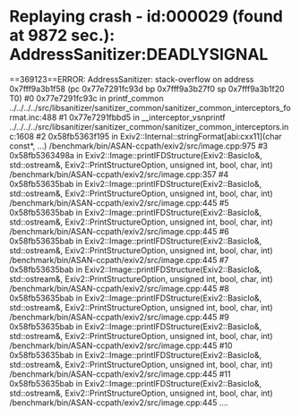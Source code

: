 

Replaying crash - id:000029 (found at 9872 sec.):
AddressSanitizer:DEADLYSIGNAL
=================================================================
==369123==ERROR: AddressSanitizer: stack-overflow on address 0x7fff9a3b1f58 (pc 0x77e7291fc93d bp 0x7fff9a3b27f0 sp 0x7fff9a3b1f20 T0)
    #0 0x77e7291fc93c in printf_common ../../../../src/libsanitizer/sanitizer_common/sanitizer_common_interceptors_format.inc:488
    #1 0x77e7291fbbd5 in __interceptor_vsnprintf ../../../../src/libsanitizer/sanitizer_common/sanitizer_common_interceptors.inc:1608
    #2 0x58fb5363f195 in Exiv2::Internal::stringFormat[abi:cxx11](char const*, ...) /benchmark/bin/ASAN-ccpath/exiv2/src/image.cpp:975
    #3 0x58fb5363498a in Exiv2::Image::printIFDStructure(Exiv2::BasicIo&, std::ostream&, Exiv2::PrintStructureOption, unsigned int, bool, char, int) /benchmark/bin/ASAN-ccpath/exiv2/src/image.cpp:357
    #4 0x58fb53635bab in Exiv2::Image::printIFDStructure(Exiv2::BasicIo&, std::ostream&, Exiv2::PrintStructureOption, unsigned int, bool, char, int) /benchmark/bin/ASAN-ccpath/exiv2/src/image.cpp:445
    #5 0x58fb53635bab in Exiv2::Image::printIFDStructure(Exiv2::BasicIo&, std::ostream&, Exiv2::PrintStructureOption, unsigned int, bool, char, int) /benchmark/bin/ASAN-ccpath/exiv2/src/image.cpp:445
    #6 0x58fb53635bab in Exiv2::Image::printIFDStructure(Exiv2::BasicIo&, std::ostream&, Exiv2::PrintStructureOption, unsigned int, bool, char, int) /benchmark/bin/ASAN-ccpath/exiv2/src/image.cpp:445
    #7 0x58fb53635bab in Exiv2::Image::printIFDStructure(Exiv2::BasicIo&, std::ostream&, Exiv2::PrintStructureOption, unsigned int, bool, char, int) /benchmark/bin/ASAN-ccpath/exiv2/src/image.cpp:445
    #8 0x58fb53635bab in Exiv2::Image::printIFDStructure(Exiv2::BasicIo&, std::ostream&, Exiv2::PrintStructureOption, unsigned int, bool, char, int) /benchmark/bin/ASAN-ccpath/exiv2/src/image.cpp:445
    #9 0x58fb53635bab in Exiv2::Image::printIFDStructure(Exiv2::BasicIo&, std::ostream&, Exiv2::PrintStructureOption, unsigned int, bool, char, int) /benchmark/bin/ASAN-ccpath/exiv2/src/image.cpp:445
    #10 0x58fb53635bab in Exiv2::Image::printIFDStructure(Exiv2::BasicIo&, std::ostream&, Exiv2::PrintStructureOption, unsigned int, bool, char, int) /benchmark/bin/ASAN-ccpath/exiv2/src/image.cpp:445
    #11 0x58fb53635bab in Exiv2::Image::printIFDStructure(Exiv2::BasicIo&, std::ostream&, Exiv2::PrintStructureOption, unsigned int, bool, char, int) /benchmark/bin/ASAN-ccpath/exiv2/src/image.cpp:445
    ....
